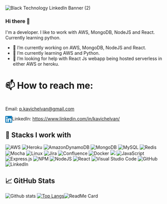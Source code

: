 <!-- <p align=”center”>
<img width=”200" height=”200" src=”https://user-images.githubusercontent.com/41743539/137835844-6916a862-78a2-4fa5-a72f-021b052ead14.png alt=”my banner”>
</p>
<img alt=”React” src=”https://img.shields.io/badge/react-%2320232a.svg?style=for-the-badge&logo=react&logoColor=%2361DAFB"/> -->
![Black Technology LinkedIn Banner (2)](https://user-images.githubusercontent.com/41743539/137836249-4d97f59b-1aa9-46e5-81bc-56b2830fd63e.png)
### Hi there 👋
I'm a developer. I like to work with AWS, MongoDB, NodeJS and React. Currently learning python.
- 🔭 I’m currently working on AWS, MongoDB, NodeJS and React.
- 🌱 I’m currently learning AWS and Python.
- 🤔 I’m looking for help with React Js webapp being hosted serverless in either AWS or heroku.
# 📫 How to reach me: 
</br>        Email: p.kavichelvan@gmail.com
</br>  

<a href="https://www.linkedin.com/in/kavichelvan/"><img align="left" src="https://raw.githubusercontent.com/kavichelvan/kavichelvan/edit1/images/linkedin.svg" alt="kavi | LinkedIn" width="21px"/></a>
LinkedIn: https://www.linkedin.com/in/kavichelvan/

## 💼 Stacks I work with
![AWS](https://img.shields.io/badge/AWS-%23FF9900.svg?style=for-the-badge&logo=amazon-aws&logoColor=white)
![Heroku](https://img.shields.io/badge/heroku-%23430098.svg?style=for-the-badge&logo=heroku&logoColor=white)
![AmazonDynamoDB](https://img.shields.io/badge/Amazon%20DynamoDB-4053D6?style=for-the-badge&logo=Amazon%20DynamoDB&logoColor=white)
![MongoDB](https://img.shields.io/badge/MongoDB-%234ea94b.svg?style=for-the-badge&logo=mongodb&logoColor=white)
![MySQL](https://img.shields.io/badge/mysql-%2300f.svg?style=for-the-badge&logo=mysql&logoColor=white)
![Redis](https://img.shields.io/badge/redis-%23DD0031.svg?style=for-the-badge&logo=redis&logoColor=white)
![Mocha](https://img.shields.io/badge/-mocha-%238D6748?style=for-the-badge&logo=mocha&logoColor=white) 
![Linux](https://img.shields.io/badge/Linux-FCC624?style=for-the-badge&logo=linux&logoColor=black)
![Jira](https://img.shields.io/badge/jira-%230A0FFF.svg?style=for-the-badge&logo=jira&logoColor=white)
![Confluence](https://img.shields.io/badge/confluence-%23172BF4.svg?style=for-the-badge&logo=confluence&logoColor=white)
![Docker](https://img.shields.io/badge/docker-%230db7ed.svg?style=for-the-badge&logo=docker&logoColor=white)
![](https://img.shields.io/badge/Code-React-informational?style=flat&logo=react&color=61DAFB)
![JavaScript](https://img.shields.io/badge/javascript-%23323330.svg?style=for-the-badge&logo=javascript&logoColor=%23F7DF1E)
![Express.js](https://img.shields.io/badge/express.js-%23404d59.svg?style=for-the-badge&logo=express&logoColor=%2361DAFB)
![NPM](https://img.shields.io/badge/NPM-%23000000.svg?style=for-the-badge&logo=npm&logoColor=white)
![NodeJS](https://img.shields.io/badge/node.js-6DA55F?style=for-the-badge&logo=node.js&logoColor=white)
![React](https://img.shields.io/badge/react-%2320232a.svg?style=for-the-badge&logo=react&logoColor=%2361DAFB)
![Visual Studio Code](https://img.shields.io/badge/Visual%20Studio%20Code-0078d7.svg?style=for-the-badge&logo=visual-studio-code&logoColor=white)
![GitHub](https://img.shields.io/badge/github-%23121011.svg?style=for-the-badge&logo=github&logoColor=white)
![LinkedIn](https://img.shields.io/badge/linkedin-%230077B5.svg?style=for-the-badge&logo=linkedin&logoColor=white)

## 📈 GitHub Stats
![Github stats](https://github-readme-stats.vercel.app/api?username=kavichelvan&layout=compact) 
[![Top Langs](https://github-readme-stats.vercel.app/api/top-langs/?username=kavichelvan&layout=compact)](https://github.com/kavichelvan)![ReadMe Card](https://github-readme-stats.vercel.app/api/pin/?username=kavichelvan&repo=aws-cicd)
<!--
**kavichelvan/kavichelvan** is a ✨ _special_ ✨ repository because its `README.md` (this file) appears on your GitHub profile.

Here are some ideas to get you started:

- 🔭 I’m currently working on ...
- 🌱 I’m currently learning ...
- 👯 I’m looking to collaborate on ...
- 🤔 I’m looking for help with ...
- 💬 Ask me about ...
- 📫 How to reach me: ...
- 😄 Pronouns: ...
- ⚡ Fun fact: ...
-->
